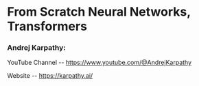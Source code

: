 # From Scratch Neural Networks, Transformers    

### Andrej Karpathy:  
YouTube Channel -- https://www.youtube.com/@AndrejKarpathy  

Website -- https://karpathy.ai/  


